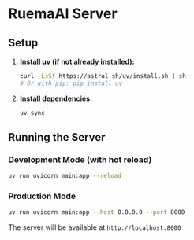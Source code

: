 # RuemaAI Server

## Setup

1. **Install uv (if not already installed):**
   ```bash
   curl -LsSf https://astral.sh/uv/install.sh | sh
   # Or with pip: pip install uv
   ```

2. **Install dependencies:**
   ```bash
   uv sync
   ```

## Running the Server

### Development Mode (with hot reload)
```bash
uv run uvicorn main:app --reload
```

### Production Mode
```bash
uv run uvicorn main:app --host 0.0.0.0 --port 8000
```

The server will be available at `http://localhost:8000`
